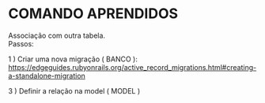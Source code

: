 # COMANDO APRENDIDOS

Associação com outra tabela. <br />
Passos:

1 ) Criar uma nova migração ( BANCO ): <br/>
 https://edgeguides.rubyonrails.org/active_record_migrations.html#creating-a-standalone-migration <br />

3 ) Definir a relação na model ( MODEL ) <br />
